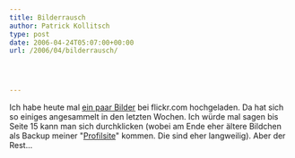 ```yaml
---
title: Bilderrausch
author: Patrick Kollitsch
type: post
date: 2006-04-24T05:07:00+00:00
url: /2006/04/bilderrausch/




---
```

Ich habe heute mal [ein paar Bilder][1] bei flickr.com hochgeladen. Da hat sich so einiges angesammelt in den letzten Wochen. Ich w&uuml;rde mal sagen bis Seite 15 kann man sich durchklicken (wobei am Ende eher &auml;ltere Bildchen als Backup meiner "[Profilsite][2]" kommen. Die sind eher langweilig). Aber der Rest...

 [1]: http://www.flickr.com/photos/schreibblogade/
 [2]: http://kollitsch.de/